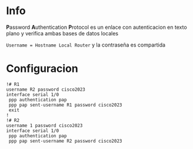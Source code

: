 # Info
**P**assword **A**uthentication **P**rotocol es un enlace con autenticacion en texto plano y verifica ambas bases de datos locales

`Username = Hostname Local Router` y la contraseña es compartida

# Configuracion
```
!# R1
username R2 password cisco2023
interface serial 1/0
 ppp authentication pap
 ppp pap sent-username R1 password cisco2023
 exit
!
!# R2
username 1 password cisco2023
interface serial 1/0
 ppp authentication pap
 ppp pap sent-username R2 password cisco2023
```